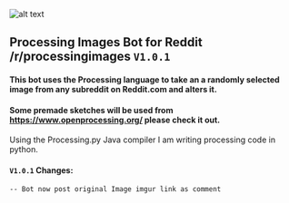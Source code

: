 ![alt text](https://i.imgur.com/yztjtDY.png "Logo Title Text 1")

## Processing Images Bot for Reddit /r/processingimages `V1.0.1`

#### This bot uses the Processing language to take an a randomly selected image from any subreddit on Reddit.com and alters it.

#### Some premade sketches will be used from https://www.openprocessing.org/ please check it out.

Using the Processing.py Java compiler I am writing processing code in python.

#### `V1.0.1` Changes:
`-- Bot now post original Image imgur link as comment`
